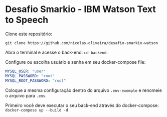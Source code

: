 # Desafio Smarkio - IBM Watson Text to Speech

Clone este repositório:

```
git clone https://github.com/nicolas-oliveira/desafio-smarkio-watson
```

Abra o terminal e acesse o back-end: `cd backend`.

Configure ou escolha usuário e senha em seu docker-compose file:

```yml
MYSQL_USER: "user"
MYSQL_PASSWORD: "root"
MYSQL_ROOT_PASSWORD: "root"
```

Coloque a mesma configuração dentro do arquivo `.env-exemple` e renomeie o arquivo para `.env`.

Primeiro você deve executar o seu back-end através do docker-compose: `docker-compose up --build -d `
